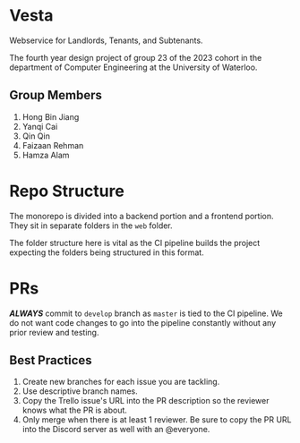 # Vesta
Webservice for Landlords, Tenants, and Subtenants.

The fourth year design project of group 23 of the 2023 cohort in the department of Computer Engineering at the University of Waterloo.

## Group Members
1. Hong Bin Jiang
2. Yanqi Cai
3. Qin Qin
4. Faizaan Rehman
5. Hamza Alam

# Repo Structure
The monorepo is divided into a backend portion and a frontend portion. They sit in separate folders in the `web` folder.

The folder structure here is vital as the CI pipeline builds the project expecting the folders being structured in this format.

# PRs
***ALWAYS*** commit to `develop` branch as `master` is tied to the CI pipeline. We do not want code changes to go into the pipeline constantly without any prior review and testing.

## Best Practices
1. Create new branches for each issue you are tackling.
2. Use descriptive branch names.
3. Copy the Trello issue's URL into the PR description so the reviewer knows what the PR is about.
4. Only merge when there is at least 1 reviewer. Be sure to copy the PR URL into the Discord server as well with an @everyone.
